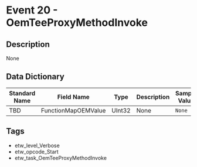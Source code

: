 # Event 20 - OemTeeProxyMethodInvoke

## Description
None

## Data Dictionary
|Standard Name|Field Name|Type|Description|Sample Value|
|---|---|---|---|---|
|TBD|FunctionMapOEMValue|UInt32|None|`None`|

## Tags
* etw_level_Verbose
* etw_opcode_Start
* etw_task_OemTeeProxyMethodInvoke